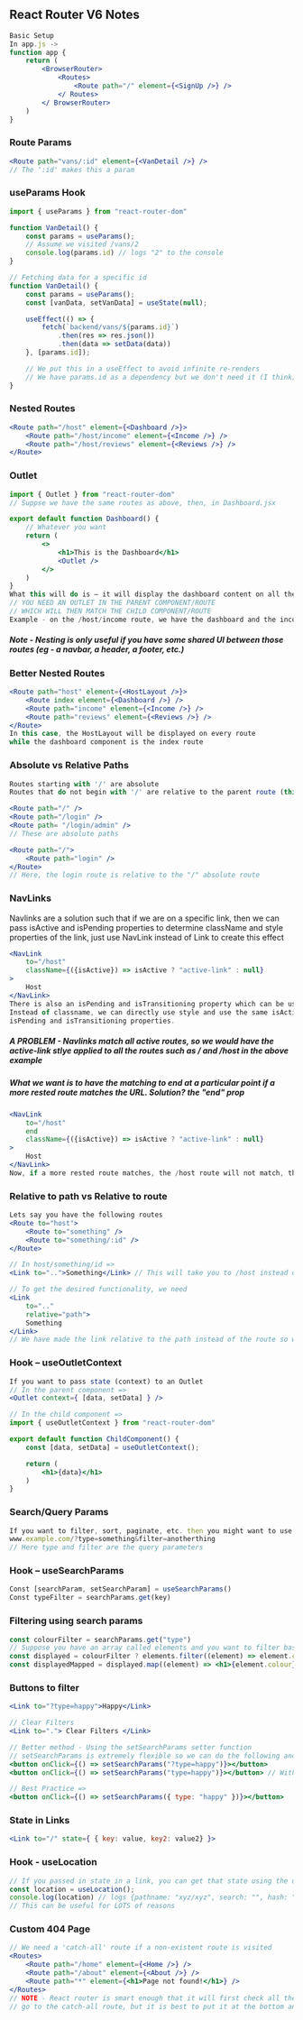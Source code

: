 ## React Router V6 Notes
```jsx
Basic Setup
In app.js -> 
function app {
	return (
        <BrowserRouter>
            <Routes>
                <Route path="/" element={<SignUp />} />
            </ Routes>
        </ BrowserRouter>
	)
}
```
### Route Params
```jsx
<Route path="vans/:id" element={<VanDetail />} /> 
// The ':id' makes this a param
```
### useParams Hook
```jsx
import { useParams } from "react-router-dom"

function VanDetail() {
    const params = useParams();
    // Assume we visited /vans/2
    console.log(params.id) // logs "2" to the console
}

// Fetching data for a specific id
function VanDetail() {
    const params = useParams();
    const [vanData, setVanData] = useState(null);

    useEffect(() => {
        fetch(`backend/vans/${params.id}`)
            .then(res => res.json())
            .then(data => setData(data))
    }, [params.id]);

    // We put this in a useEffect to avoid infinite re-renders
    // We have params.id as a dependency but we don't need it (I think)
}
```
### Nested Routes
```jsx
<Route path="/host" element={<Dashboard />}>
    <Route path="/host/income" element={<Income />} />
    <Route path="/host/reviews" element={<Reviews />} />
</Route>
```
### Outlet
```jsx
import { Outlet } from "react-router-dom"
// Suppse we have the same routes as above, then, in Dashboard.jsx

export default function Dashboard() {
    // Whatever you want
    return (
        <>
            <h1>This is the Dashboard</h1>
            <Outlet />
        </>
    )
}
What this will do is – it will display the dashboard content on all the routes
// YOU NEED AN OUTLET IN THE PARENT COMPONENT/ROUTE
// WHICH WILL THEN MATCH THE CHILD COMPONENT/ROUTE
Example - on the /host/income route, we have the dashboard and the income elements displayed
```
##### Note - Nesting is only useful if you have some shared UI between those routes (eg - a navbar, a header, a footer, etc.)
### Better Nested Routes
```jsx
<Route path="host" element={<HostLayout />}>
    <Route index element={<Dashboard />} />
    <Route path="income" element={<Income />} />
    <Route path="reviews" element={<Reviews />} />
</Route>
In this case, the HostLayout will be displayed on every route
while the dashboard component is the index route
```
### Absolute vs Relative Paths
```jsx
Routes starting with '/' are absolute
Routes that do not begin with '/' are relative to the parent route (this is usually used in nested routes)

<Route path="/" />
<Route path="/login" />
<Route path= "/login/admin" />
// These are absolute paths

<Route path="/">
    <Route path="login" />
</Route>
// Here, the login route is relative to the "/" absolute route
```
### NavLinks
<p>Navlinks are a solution such that if we are on a specific link, then we can pass isActive and
isPending properties to determine className and style properties of the link,
just use NavLink instead of Link to create this effect<p>

```jsx
<NavLink 
    to="/host"
    className={({isActive}) => isActive ? "active-link" : null}
>
    Host    
</NavLink>
There is also an isPending and isTransitioning property which can be used
Instead of classname, we can directly use style and use the same isActive,
isPending and isTransitioning properties.
```
##### A PROBLEM - Navlinks match all active routes, so we would have the active-link stlye applied to all the routes such as / and /host in the above example
##### What we want is to have the matching to end at a particular point if a more rested route matches the URL. Solution? the "end" prop
```jsx
<NavLink 
    to="/host"
    end
    className={({isActive}) => isActive ? "active-link" : null}
>
    Host    
</NavLink>
Now, if a more rested route matches, the /host route will not match, therefore we will get the desired styling
```
### Relative to path vs Relative to route
```jsx
Lets say you have the following routes
<Route to="host">
    <Route to="something" />
    <Route to="something/:id" />
</Route>

// In host/something/id =>
<Link to="..">Something</Link> // This will take you to /host instead of /host/something as the link is relative to the route heirarchy

// To get the desired functionality, we need
<Link
    to=".."
    relative="path">
    Something
</Link>
// We have made the link relative to the path instead of the route so we get what we want
```
### Hook – useOutletContext
```jsx
If you want to pass state (context) to an Outlet
// In the parent component =>
<Outlet context={ [data, setData] } />

// In the child component =>
import { useOutletContext } from "react-router-dom"

export default function ChildComponent() {
    const [data, setData] = useOutletContext();

    return (
        <h1>{data}</h1>
    )
}
```
### Search/Query Params
```jsx
If you want to filter, sort, paginate, etc. then you might want to use query params which appear like
www.example.com/?type=something&filter=anotherthing
// Here type and filter are the query parameters
```
### Hook – useSearchParams 
```jsx
Const [searchParam, setSearchParam] = useSearchParams()
Const typeFilter = searchParams.get(key)
```
### Filtering using search params
```jsx
const colourFilter = searchParams.get("type")
// Suppose you have an array called elements and you want to filter based on colour
const displayed = colourFilter ? elements.filter((element) => element.colour == colourFilter) : elements 
const displayedMapped = displayed.map((element) => <h1>{element.colour}</h1>)
```
### Buttons to filter
```jsx
<Link to="?type=happy">Happy</Link>

// Clear Filters
<Link to="."> Clear Filters </Link> 

// Better method - Using the setSearchParams setter function
// setSearchParams is extremely flexible so we can do the following and they are all equivalent
<button onClick={() => setSearchParams("?type=happy")}></button>
<button onClick={() => setSearchParams("type=happy")}></button> // Without question mark

// Best Practice =>
<button onClick={() => setSearchParams({ type: "happy" })}></button>
```
### State in Links
```jsx
<Link to="/" state={ { key: value, key2: value2} }>
```
### Hook - useLocation
```jsx
// If you passed in state in a link, you can get that state using the useLocation hook
const location = useLocation();
console.log(location) // logs {pathname: "xyz/xyz", search: "", hash: "", state: {key: value, key2: value2}, key: "xyz"}
// This can be useful for LOTS of reasons
```
### Custom 404 Page
```jsx
// We need a 'catch-all' route if a non-existent route is visited
<Routes>
    <Route path="/home" element={<Home />} />
    <Route path="/about" element={<About />} />
    <Route path="*" element={<h1>Page not found!</h1>} />
</Routes>
// NOTE - React router is smart enough that it will first check all the routes with the URL and only if no route matches will it 
// go to the catch-all route, but it is best to put it at the bottom anyway
```
